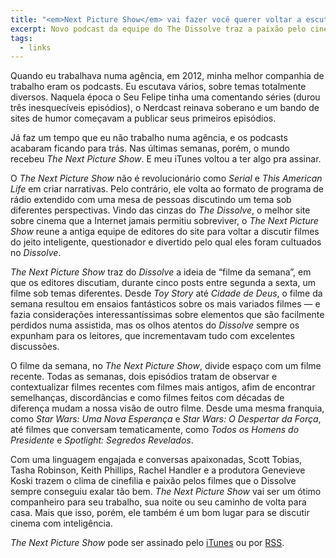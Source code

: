 ```yaml
---
title: "<em>Next Picture Show</em> vai fazer você querer voltar a escutar podcasts"
excerpt: Novo podcast da equipe do The Dissolve traz a paixão pelo cinema de volta a Internet.
tags:
  - links
---
```


Quando eu trabalhava numa agência, em 2012, minha melhor companhia de trabalho eram os podcasts. Eu escutava vários, sobre temas totalmente diversos. Naquela época o Seu Felipe tinha uma comentando séries (durou três inesquecíveis episódios), o Nerdcast reinava soberano e um bando de sites de humor começavam a publicar seus primeiros episódios.

Já faz um tempo que eu não trabalho numa agência, e os podcasts acabaram ficando para trás. Nas últimas semanas, porém, o mundo recebeu _The Next Picture Show_. E meu iTunes voltou a ter algo pra assinar.

O _The Next Picture Show_ não é revolucionário como _Serial_ e _This American Life_ em criar narrativas. Pelo contrário, ele volta ao formato de programa de rádio extendido com uma mesa de pessoas discutindo um tema sob diferentes perspectivas. Vindo das cinzas do _The Dissolve_, o melhor site sobre cinema que a Internet jamais permitiu sobreviver, o _The Next Picture Show_ reune a antiga equipe de editores do site para voltar a discutir filmes do jeito inteligente, questionador e divertido pelo qual eles foram cultuados no _Dissolve_.

_The Next Picture Show_ traz do _Dissolve_ a ideia de “filme da semana”, em que os editores discutiam, durante cinco posts entre segunda a sexta, um filme sob temas diferentes. Desde _Toy Story_ até _Cidade de Deus_, o filme da semana resultou em ensaios fantásticos sobre os mais variados filmes — e fazia considerações interessantíssimas sobre elementos que são facilmente perdidos numa assistida, mas os olhos atentos do _Dissolve_ sempre os expunham para os leitores, que incrementavam tudo com excelentes discussões.

O filme da semana, no _The Next Picture Show_, divide espaço com um filme recente. Todas as semanas, dois episódios tratam de observar e contextualizar filmes recentes com filmes mais antigos, afim de encontrar semelhanças, discordâncias e como filmes feitos com décadas de diferença mudam a nossa visão de outro filme. Desde uma mesma franquia, como _Star Wars: Uma Nova Esperança_ e _Star Wars: O Despertar da Força_, até filmes que conversam tematicamente, como _Todos os Homens do Presidente_ e _Spotlight: Segredos Revelados_.

Com uma linguagem engajada e conversas apaixonadas, Scott Tobias, Tasha Robinson, Keith Phillips, Rachel Handler e a produtora Genevieve Koski trazem o clima de cinefilia e paixão pelos filmes que o Dissolve sempre conseguiu exalar tão bem. _The Next Picture Show_ vai ser um ótimo companheiro para seu trabalho, sua noite ou seu caminho de volta para casa. Mais que isso, porém, ele também é um bom lugar para se discutir cinema com inteligência.

_The Next Picture Show_ pode ser assinado pelo [iTunes](https://itun.es/i6Y96Rf) ou por [RSS](feed://nextpictureshow.libsyn.com/rss).
